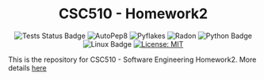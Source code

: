 <h1 align="center">CSC510 - Homework2</h1>

<p align="center">
<a><img src="https://github.com/CSC510-SE-Group/homework-1/actions/workflows/tests-hw1.yml/badge.svg" alt="Tests Status Badge"></a>
<a><img src="https://img.shields.io/badge/code%20style-pep8-orange.svg" alt="AutoPep8"></a>
<a><img src='' alt='Pyflakes' /></a>
<a><img src='' alt='Radon' /></a>
<a><img src="https://img.shields.io/badge/Python-3776AB?style=for-the-badge&logo=python&logoColor=white" alt="Python Badge"></a>
<a><img src="https://img.shields.io/badge/Linux-FCC624?style=for-the-badge&logo=linux&logoColor=black" alt="Linux Badge"></a>
<a href="https://opensource.org/licenses/MIT" target="_blank">
  <img src="https://img.shields.io/badge/License-MIT-yellow.svg" alt="License: MIT">
</a>
</p>

This is the repository for CSC510 - Software Engineering Homework2. More details [here](https://txt.github.io/se24fall/hw1.html)
